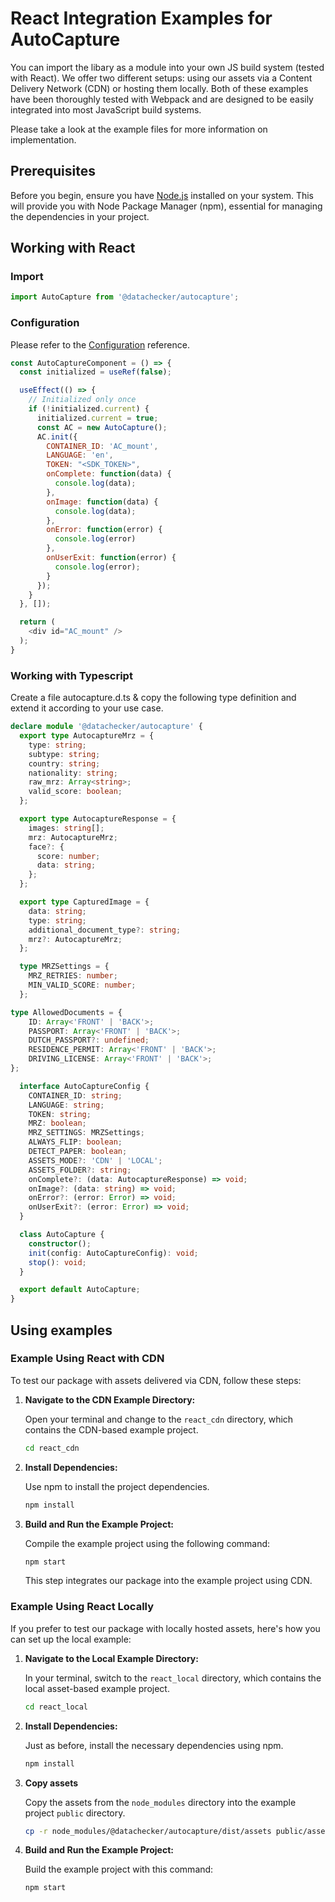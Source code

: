 # React Integration Examples for AutoCapture

You can import the libary as a module into your own JS build system (tested with React). We offer two different setups: using our assets via a Content Delivery Network (CDN) or hosting them locally. Both of these examples have been thoroughly tested with Webpack and are designed to be easily integrated into most JavaScript build systems.

Please take a look at the example files for more information on implementation.

## Prerequisites

Before you begin, ensure you have [Node.js](https://nodejs.org/) installed on your system. This will provide you with Node Package Manager (npm), essential for managing the dependencies in your project.

## Working with React

### Import

```javascript
import AutoCapture from '@datachecker/autocapture';
```

### Configuration

Please refer to the [Configuration](../../../README.md#configuration) reference.

```javascript
const AutoCaptureComponent = () => {
  const initialized = useRef(false);

  useEffect(() => {
    // Initialized only once
    if (!initialized.current) {
      initialized.current = true;
      const AC = new AutoCapture();
      AC.init({
        CONTAINER_ID: 'AC_mount',
        LANGUAGE: 'en',
        TOKEN: "<SDK_TOKEN>",
        onComplete: function(data) {
          console.log(data);
        },
        onImage: function(data) {
          console.log(data);
        },
        onError: function(error) {
          console.log(error)
        },
        onUserExit: function(error) {
          console.log(error);
        }
      });
    }
  }, []);

  return (
    <div id="AC_mount" />
  );
}
```

### Working with Typescript

Create a file autocapture.d.ts & copy the following type definition and extend it according to your use case.

```ts
declare module '@datachecker/autocapture' {
  export type AutocaptureMrz = {
    type: string;
    subtype: string;
    country: string;
    nationality: string;
    raw_mrz: Array<string>;
    valid_score: boolean;
  };

  export type AutocaptureResponse = {
    images: string[];
    mrz: AutocaptureMrz;
    face?: {
      score: number;
      data: string;
    };
  };

  export type CapturedImage = {
    data: string;
    type: string;
    additional_document_type?: string;
    mrz?: AutocaptureMrz;
  };

  type MRZSettings = {
    MRZ_RETRIES: number;
    MIN_VALID_SCORE: number;
  };

type AllowedDocuments = {
    ID: Array<'FRONT' | 'BACK'>;
    PASSPORT: Array<'FRONT' | 'BACK'>;
    DUTCH_PASSPORT?: undefined;
    RESIDENCE_PERMIT: Array<'FRONT' | 'BACK'>;
    DRIVING_LICENSE: Array<'FRONT' | 'BACK'>;
};

  interface AutoCaptureConfig {
    CONTAINER_ID: string;
    LANGUAGE: string;
    TOKEN: string;
    MRZ: boolean;
    MRZ_SETTINGS: MRZSettings;
    ALWAYS_FLIP: boolean;
    DETECT_PAPER: boolean;
    ASSETS_MODE?: 'CDN' | 'LOCAL';
    ASSETS_FOLDER?: string;
    onComplete?: (data: AutocaptureResponse) => void;
    onImage?: (data: string) => void;
    onError?: (error: Error) => void;
    onUserExit?: (error: Error) => void;
  }

  class AutoCapture {
    constructor();
    init(config: AutoCaptureConfig): void;
    stop(): void;
  }

  export default AutoCapture;
}
```

## Using examples

### Example Using React with CDN

To test our package with assets delivered via CDN, follow these steps:

1. **Navigate to the CDN Example Directory:**

   Open your terminal and change to the `react_cdn` directory, which contains the CDN-based example project.

   ```bash
   cd react_cdn
   ```

2. **Install Dependencies:**

   Use npm to install the project dependencies.

   ```bash
   npm install
   ```

3. **Build and Run the Example Project:**

   Compile the example project using the following command:

   ```bash
   npm start
   ```

   This step integrates our package into the example project using CDN.

### Example Using React Locally

If you prefer to test our package with locally hosted assets, here's how you can set up the local example:

1. **Navigate to the Local Example Directory:**

   In your terminal, switch to the `react_local` directory, which contains the local asset-based example project.

   ```bash
   cd react_local
   ```

2. **Install Dependencies:**

   Just as before, install the necessary dependencies using npm.

   ```bash
   npm install
   ```

3. **Copy assets**

    Copy the assets from the `node_modules` directory into the example project `public` directory.

    ```bash
    cp -r node_modules/@datachecker/autocapture/dist/assets public/assets
    ```

4. **Build and Run the Example Project:**

   Build the example project with this command:

   ```bash
   npm start
   ```
